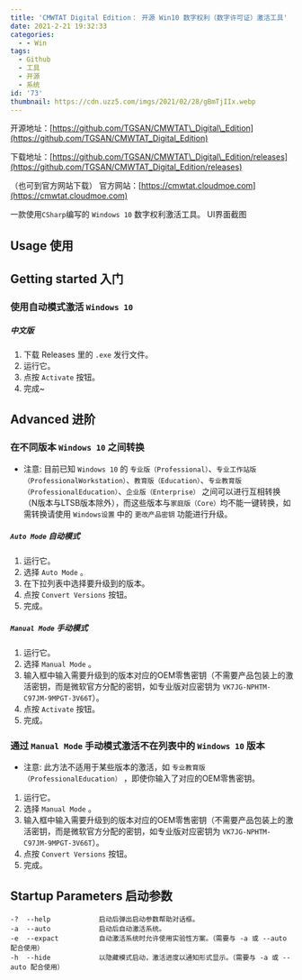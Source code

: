 ```yaml
---
title: 'CMWTAT Digital Edition： 开源 Win10 数字权利（数字许可证）激活工具'
date: 2021-2-21 19:32:33
categories:
  - - Win
tags:
  - Github
  - 工具
  - 开源
  - 系统
id: '73'
thumbnail: https://cdn.uzz5.com/imgs/2021/02/28/gBmTjIIx.webp
---
```



开源地址：[https://github.com/TGSAN/CMWTAT\_Digital\_Edition](https://github.com/TGSAN/CMWTAT_Digital_Edition) 

下载地址：[https://github.com/TGSAN/CMWTAT\_Digital\_Edition/releases](https://github.com/TGSAN/CMWTAT_Digital_Edition/releases)

（也可到官方网站下载） 官方网站：[https://cmwtat.cloudmoe.com](https://cmwtat.cloudmoe.com) 

一款使用`CSharp`编写的 `Windows 10` 数字权利激活工具。 UI界面截图

## Usage 使用

## Getting started 入门

### 使用自动模式激活 `Windows 10`

##### 中文版

1.  下载 Releases 里的 `.exe` 发行文件。
2.  运行它。
3.  点按 `Activate` 按钮。
4.  完成~

## Advanced 进阶

### 在不同版本 `Windows 10` 之间转换

*   注意: 目前已知 `Windows 10` 的 `专业版（Professional）`、`专业工作站版（ProfessionalWorkstation）`、`教育版（Education）`、`专业教育版（ProfessionalEducation）`、`企业版（Enterprise）` 之间可以进行互相转换（N版本与LTSB版本除外），而这些版本与`家庭版（Core）`均不能一键转换，如需转换请使用 `Windows设置` 中的 `更改产品密钥` 功能进行升级。

##### `Auto Mode` 自动模式

1.  运行它。
2.  选择 `Auto Mode` 。
3.  在下拉列表中选择要升级到的版本。
4.  点按 `Convert Versions` 按钮。
5.  完成。

##### `Manual Mode` 手动模式

1.  运行它。
2.  选择 `Manual Mode` 。
3.  输入框中输入需要升级到的版本对应的OEM零售密钥（不需要产品包装上的激活密钥，而是微软官方分配的密钥，如专业版对应密钥为 `VK7JG-NPHTM-C97JM-9MPGT-3V66T`）。
4.  点按 `Activate` 按钮。
5.  完成。

### 通过 `Manual Mode` 手动模式激活不在列表中的 `Windows 10` 版本

*   注意: 此方法不适用于某些版本的激活，如 `专业教育版（ProfessionalEducation）` ，即使你输入了对应的OEM零售密钥。

1.  运行它。
2.  选择 `Manual Mode` 。
3.  输入框中输入需要升级到的版本对应的OEM零售密钥（不需要产品包装上的激活密钥，而是微软官方分配的密钥，如专业版对应密钥为 `VK7JG-NPHTM-C97JM-9MPGT-3V66T`）。
4.  点按 `Convert Versions` 按钮。
5.  完成。

## Startup Parameters 启动参数

```
-?  --help            启动后弹出启动参数帮助对话框。
-a  --auto            启动后自动激活系统。
-e  --expact          自动激活系统时允许使用实验性方案。（需要与 -a 或 --auto 配合使用）
-h  --hide            以隐藏模式启动，激活进度以通知形式显示。（需要与 -a 或 --auto 配合使用）
```